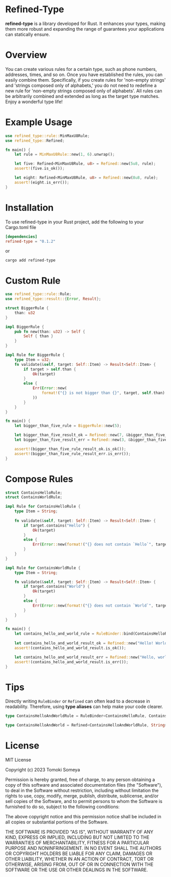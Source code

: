 # Refined-Type

**refined-type** is a library developed for Rust. It enhances your types, making them more robust and expanding the range of guarantees your applications can statically ensure.

# Overview
You can create various rules for a certain type, such as phone numbers, addresses, times, and so on. 
Once you have established the rules, you can easily combine them. 
Specifically, if you create rules for 'non-empty strings' and 'strings composed only of alphabets,' you do not need to redefine a new rule for 'non-empty strings composed only of alphabets'. 
All rules can be arbitrarily combined and extended as long as the target type matches. Enjoy a wonderful type life!


# Example Usage
```rust
use refined_type::rule::MinMaxU8Rule;
use refined_type::Refined;

fn main() {
    let rule = MinMaxU8Rule::new(1, 6).unwrap();

    let five: Refined<MinMaxU8Rule, u8> = Refined::new(5u8, rule);
    assert!(five.is_ok());

    let eight: Refined<MinMaxU8Rule, u8> = Refined::new(8u8, rule);
    assert!(eight.is_err());   
}
```

# Installation
To use refined-type in your Rust project, add the following to your Cargo.toml file

```toml
[dependencies]
refined-type = "0.1.2"
```
or
```shell
cargo add refined-type
```

# Custom Rule
```rust
use refined_type::rule::Rule;
use refined_type::result::{Error, Result};

struct BiggerRule {
    than: u32
}

impl BiggerRule {
    pub fn new(than: u32) -> Self {
        Self { than }
    }
}

impl Rule for BiggerRule {
    type Item = u32;
    fn validate(&self, target: Self::Item) -> Result<Self::Item> {
        if target > self.than {
            Ok(target)
        }
        else {
            Err(Error::new(
                format!("{} is not bigger than {}", target, self.than)
            ))
        }
    }
}

fn main() {
    let bigger_than_five_rule = BiggerRule::new(5);

    let bigger_than_five_result_ok = Refined::new(7, &bigger_than_five_rule);
    let bigger_than_five_result_err = Refined::new(3, &bigger_than_five_rule);

    assert!(bigger_than_five_rule_result_ok.is_ok());
    assert!(bigger_than_five_rule_result_err.is_err());
}
```

# Compose Rules
```rust
struct ContainsHelloRule;
struct ContainsWorldRule;

impl Rule for ContainsHelloRule {
    type Item = String;
    
    fn validate(&self, target: Self::Item) -> Result<Self::Item> {
        if target.contains("Hello") {
            Ok(target)
        }
        else {
            Err(Error::new(format!("{} does not contain `Hello`", target)))
        }
    }
}

impl Rule for ContainsWorldRule {
    type Item = String;

    fn validate(&self, target: Self::Item) -> Result<Self::Item> {
        if target.contains("World") {
            Ok(target)
        }
        else {
            Err(Error::new(format!("{} does not contain `World`", target)))
        }
    }
}

fn main() {
    let contains_hello_and_world_rule = RuleBinder::bind(ContainsHelloRule, ContainsWorldRule);
    
    let contains_hello_and_world_result_ok = Refined::new("Hello! World!", contains_hello_and_world_rule);
    assert!(contains_hello_and_world_result.is_ok());

    let contains_hello_and_world_result_err = Refined::new("Hello, world!", contains_hello_and_world_rule);
    assert!(contains_hello_and_world_result.is_err());
}
```

# Tips
Directly writing `RuleBinder` or `Refined` can often lead to a decrease in readability. 
Therefore, using **type aliases** can help make your code clearer.
```rust
type ContainsHelloAndWorldRule = RuleBinder<ContainsHelloRule, ContainsWorldRule>;

type ContainsHelloAndWorld = Refined<ContainsHelloAndWorldRule, String>;
```

# License
MIT License

Copyright (c) 2023 Tomoki Someya

Permission is hereby granted, free of charge, to any person obtaining a copy
of this software and associated documentation files (the "Software"), to deal
in the Software without restriction, including without limitation the rights
to use, copy, modify, merge, publish, distribute, sublicense, and/or sell
copies of the Software, and to permit persons to whom the Software is
furnished to do so, subject to the following conditions:

The above copyright notice and this permission notice shall be included in all
copies or substantial portions of the Software.

THE SOFTWARE IS PROVIDED "AS IS", WITHOUT WARRANTY OF ANY KIND, EXPRESS OR
IMPLIED, INCLUDING BUT NOT LIMITED TO THE WARRANTIES OF MERCHANTABILITY,
FITNESS FOR A PARTICULAR PURPOSE AND NONINFRINGEMENT. IN NO EVENT SHALL THE
AUTHORS OR COPYRIGHT HOLDERS BE LIABLE FOR ANY CLAIM, DAMAGES OR OTHER
LIABILITY, WHETHER IN AN ACTION OF CONTRACT, TORT OR OTHERWISE, ARISING FROM,
OUT OF OR IN CONNECTION WITH THE SOFTWARE OR THE USE OR OTHER DEALINGS IN THE
SOFTWARE.